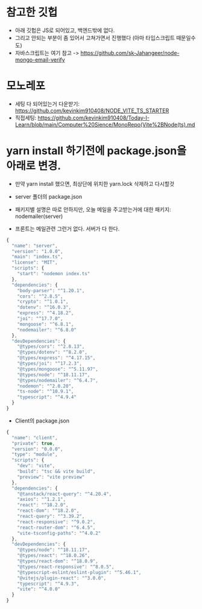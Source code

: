 # 참고한 깃헙 
- 아래 깃헙은 JS로 되어있고, 백엔드밖에 없다.
- 그리고 안되는 부분이 좀 있어서 고쳐가면서 진행했다 (아마 타입스크립트 때문일수도)
- 자바스크립트는 여기 참고 -> https://github.com/sk-Jahangeer/node-mongo-email-verify


# 모노레포
- 세팅 다 되어있는거 다운받기: https://github.com/kevinkim910408/NODE_VITE_TS_STARTER
- 직접세팅: https://github.com/kevinkim910408/Today-I-Learn/blob/main/Computer%20Sience/MonoRepo(Vite%2BNode(ts).md

# yarn install 하기전에 package.json을 아래로 변경.
- 만약 yarn install 했으면, 최상단에 위치한 yarn.lock 삭제하고 다시할것

- server 폴더의 package.json
- 패키지별 설명은 따로 안하지만, 오늘 메일을 주고받는거에 대한 패키지: nodemailer(server)
- 프론트는 메일관련 그런거 없다. 서버가 다 한다.
```js
{
  "name": "server",
  "version": "1.0.0",
  "main": "index.ts",
  "license": "MIT",
  "scripts": {
    "start": "nodemon index.ts"
  },
  "dependencies": {
    "body-parser": "^1.20.1",
    "cors": "^2.8.5",
    "crypto": "^1.0.1",
    "dotenv": "^16.0.3",
    "express": "^4.18.2",
    "joi": "^17.7.0",
    "mongoose": "^6.8.1",
    "nodemailer": "^6.8.0"
  },
  "devDependencies": {
    "@types/cors": "^2.8.13",
    "@types/dotenv": "^8.2.0",
    "@types/express": "^4.17.15",
    "@types/joi": "^17.2.3",
    "@types/mongoose": "^5.11.97",
    "@types/node": "^18.11.17",
    "@types/nodemailer": "^6.4.7",
    "nodemon": "^2.0.20",
    "ts-node": "^10.9.1",
    "typescript": "^4.9.4"
  }
}
```

- Client의 package.json
```js
{
  "name": "client",
  "private": true,
  "version": "0.0.0",
  "type": "module",
  "scripts": {
    "dev": "vite",
    "build": "tsc && vite build",
    "preview": "vite preview"
  },
  "dependencies": {
    "@tanstack/react-query": "^4.20.4",
    "axios": "^1.2.1",
    "react": "^18.2.0",
    "react-dom": "^18.2.0",
    "react-query": "^3.39.2",
    "react-responsive": "^9.0.2",
    "react-router-dom": "^6.4.5",
    "vite-tsconfig-paths": "^4.0.2"
  },
  "devDependencies": {
    "@types/node": "^18.11.17",
    "@types/react": "^18.0.26",
    "@types/react-dom": "^18.0.9",
    "@types/react-responsive": "^8.0.5",
    "@typescript-eslint/eslint-plugin": "^5.46.1",
    "@vitejs/plugin-react": "^3.0.0",
    "typescript": "^4.9.3",
    "vite": "^4.0.0"
  }
}
```

